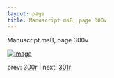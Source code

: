 ```yaml
---
layout: page
title: Manuscript msB, page 300v
---
```


Manuscript msB, page 300v

[![image](http://www.homermultitext.org/iipsrv?OBJ=IIP,1.0&FIF=/project/homer/pyramidal/deepzoom/hmt/vbbifolio/pending/vb_300v_301r.tif&WID=100&CVT=JPEG)](http://www.homermultitext.org/ict2/?urn=urn:cite2:hmt:vbbifolio.pending:vb_300v_301r)

prev:  [300r](../300r) | next:  [301r](../301r)

